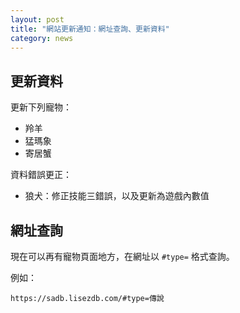 ```yaml
---
layout: post
title: "網站更新通知：網址查詢、更新資料"
category: news
---
```


## 更新資料

更新下列寵物：

- 羚羊
- 猛瑪象
- 寄居蟹

資料錯誤更正：

- 狼犬：修正技能三錯誤，以及更新為遊戲內數值

## 網址查詢

現在可以再有寵物頁面地方，在網址以 ``` #type= ``` 格式查詢。

例如：

```
https://sadb.lisezdb.com/#type=傳說
```
